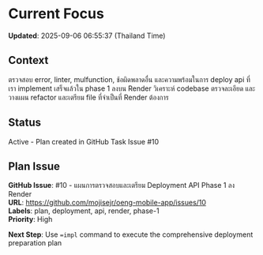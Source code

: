 # Current Focus

**Updated**: 2025-09-06 06:55:37 (Thailand Time)

## Context

ตรวจสอบ error, linter, mulfunction, ช้อผิดพลาดอื่น และความพร้อมในการ deploy api ที่เรา implement เสร็จแล้วใน phase 1 ลงบน Render วิเคราะห์ codebase ตรวจละเอียด และ วางแผน refactor และเตรียม file ที่จำเป็นที่ Render ต้องการ

## Status
Active - Plan created in GitHub Task Issue #10

## Plan Issue
**GitHub Issue**: #10 - แผนการตรวจสอบและเตรียม Deployment API Phase 1 ลง Render  
**URL**: https://github.com/mojisejr/oeng-mobile-app/issues/10  
**Labels**: plan, deployment, api, render, phase-1  
**Priority**: High

**Next Step**: Use `=impl` command to execute the comprehensive deployment preparation plan
